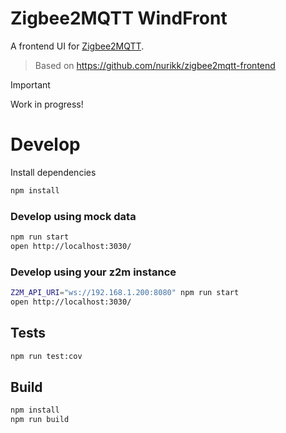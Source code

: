 # Zigbee2MQTT WindFront

A frontend UI for [Zigbee2MQTT](https://github.com/Koenkk/zigbee2mqtt).

> Based on https://github.com/nurikk/zigbee2mqtt-frontend

> [!IMPORTANT]
> Work in progress!

# Develop

Install dependencies

```bash
npm install
````

### Develop using mock data

```bash
npm run start
open http://localhost:3030/
````

### Develop using your z2m instance

```bash
Z2M_API_URI="ws://192.168.1.200:8080" npm run start
open http://localhost:3030/
```

## Tests

```bash
npm run test:cov
```

## Build

```bash
npm install
npm run build
```

